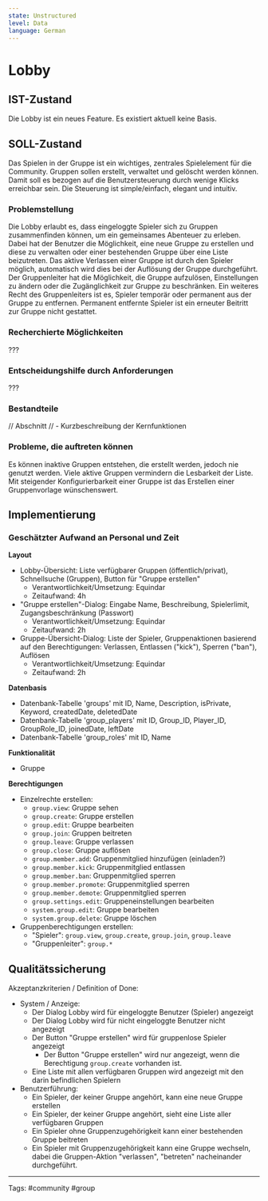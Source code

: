 ```yaml
---
state: Unstructured
level: Data
language: German
---
```


# Lobby

## IST-Zustand

Die Lobby ist ein neues Feature. Es existiert aktuell keine Basis.

## SOLL-Zustand

Das Spielen in der Gruppe ist ein wichtiges, zentrales Spielelement für die Community. Gruppen sollen erstellt, verwaltet und gelöscht werden können. Damit soll es bezogen auf die Benutzersteuerung durch wenige Klicks erreichbar sein. Die Steuerung ist simple/einfach, elegant und intuitiv.

### Problemstellung

Die Lobby erlaubt es, dass eingeloggte Spieler sich zu Gruppen zusammenfinden können, um ein gemeinsames Abenteuer zu erleben. Dabei hat der Benutzer die Möglichkeit, eine neue Gruppe zu erstellen und diese zu verwalten oder einer bestehenden Gruppe über eine Liste beizutreten. Das aktive Verlassen einer Gruppe ist durch den Spieler möglich, automatisch wird dies bei der Auflösung der Gruppe durchgeführt. Der Gruppenleiter hat die Möglichkeit, die Gruppe aufzulösen, Einstellungen zu ändern oder die Zugänglichkeit zur Gruppe zu beschränken. Ein weiteres Recht des Gruppenleiters ist es, Spieler temporär oder permanent aus der Gruppe zu entfernen. Permanent entfernte Spieler ist ein erneuter Beitritt zur Gruppe nicht gestattet.

### Recherchierte Möglichkeiten

???

### Entscheidungshilfe durch Anforderungen

???

### Bestandteile

// Abschnitt
// - Kurzbeschreibung der Kernfunktionen

### Probleme, die auftreten können

Es können inaktive Gruppen entstehen, die erstellt werden, jedoch nie genutzt werden.
Viele aktive Gruppen vermindern die Lesbarkeit der Liste.
Mit steigender Konfigurierbarkeit einer Gruppe ist das Erstellen einer Gruppenvorlage wünschenswert.

## Implementierung

### Geschätzter Aufwand an Personal und Zeit

**Layout**

- Lobby-Übersicht: Liste verfügbarer Gruppen (öffentlich/privat), Schnellsuche (Gruppen), Button für "Gruppe erstellen"
  - Verantwortlichkeit/Umsetzung: Equindar
  - Zeitaufwand: 4h
- "Gruppe erstellen"-Dialog: Eingabe Name, Beschreibung, Spielerlimit, Zugangsbeschränkung (Passwort)
  - Verantwortlichkeit/Umsetzung: Equindar
  - Zeitaufwand: 2h
- Gruppe-Übersicht-Dialog: Liste der Spieler, Gruppenaktionen basierend auf den Berechtigungen: Verlassen, Entlassen ("kick"), Sperren ("ban"), Auflösen
  - Verantwortlichkeit/Umsetzung: Equindar
  - Zeitaufwand: 2h

**Datenbasis**

- Datenbank-Tabelle 'groups' mit ID, Name, Description, isPrivate, Keyword, createdDate, deletedDate
- Datenbank-Tabelle 'group_players' mit ID, Group_ID, Player_ID, GroupRole_ID, joinedDate, leftDate
- Datenbank-Tabelle 'group_roles' mit ID, Name

**Funktionalität**

- Gruppe

**Berechtigungen**

- Einzelrechte erstellen:
  - `group.view`: Gruppe sehen
  - `group.create`: Gruppe erstellen
  - `group.edit`: Gruppe bearbeiten
  - `group.join`: Gruppen beitreten
  - `group.leave`: Gruppe verlassen
  - `group.close`: Gruppe auflösen
  - `group.member.add`: Gruppenmitglied hinzufügen (einladen?)
  - `group.member.kick`: Gruppenmitglied entlassen
  - `group.member.ban`: Gruppenmitglied sperren
  - `group.member.promote`: Gruppenmitglied sperren
  - `group.member.demote`: Gruppenmitglied sperren
  - `group.settings.edit`: Gruppeneinstellungen bearbeiten
  - `system.group.edit`: Gruppe bearbeiten
  - `system.group.delete`: Gruppe löschen
- Gruppenberechtigungen erstellen:
  - "Spieler": `group.view`, `group.create`, `group.join`, `group.leave`
  - "Gruppenleiter": `group.*`

## Qualitätssicherung

Akzeptanzkriterien / Definition of Done:

- System / Anzeige:
  - Der Dialog Lobby wird für eingeloggte Benutzer (Spieler) angezeigt
  - Der Dialog Lobby wird für nicht eingeloggte Benutzer nicht angezeigt
  - Der Button "Gruppe erstellen" wird für gruppenlose Spieler angezeigt
    - Der Button "Gruppe erstellen" wird nur angezeigt, wenn die Berechtigung `group.create` vorhanden ist.
  - Eine Liste mit allen verfügbaren Gruppen wird angezeigt mit den darin befindlichen Spielern
- Benutzerführung:
  - Ein Spieler, der keiner Gruppe angehört, kann eine neue Gruppe erstellen
  - Ein Spieler, der keiner Gruppe angehört, sieht eine Liste aller verfügbaren Gruppen
  - Ein Spieler ohne Gruppenzugehörigkeit kann einer bestehenden Gruppe beitreten
  - Ein Spieler mit Gruppenzugehörigkeit kann eine Gruppe wechseln, dabei die Gruppen-Aktion "verlassen", "betreten" nacheinander durchgeführt.

---

Tags: #community #group
